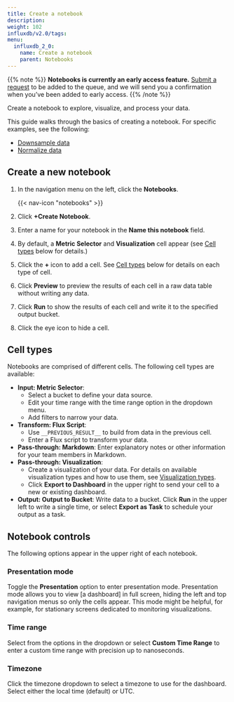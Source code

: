 ```yaml
---
title: Create a notebook
description:
weight: 102
influxdb/v2.0/tags:
menu:
  influxdb_2_0:
    name: Create a notebook
    parent: Notebooks
---
```

{{% note %}}
**Notebooks is currently an early access feature.**
[Submit a request](https://w2.influxdata.com/notebooks-early-access/ ) to be added to the queue, and we will send you a confirmation when you’ve been added to early access.
{{% /note %}}

Create a notebook to explore, visualize, and process your data.

This guide walks through the basics of creating a notebook. For specific examples, see the following:
  - [Downsample data](/influxdb/cloud/notebooks/downsample/)
  - [Normalize data](/influxdb/cloud/notebooks/normalize/)

## Create a new notebook
1. In the navigation menu on the left, click the **Notebooks**.

    {{< nav-icon "notebooks" >}}
2. Click **+Create Notebook**.
3. Enter a name for your notebook in the **Name this notebook** field.
4. By default, a **Metric Selector** and **Visualization** cell appear (see [Cell types](#cell-types) below for details.)
5. Click the **+** icon to add a cell. See [Cell types](#cell-types) below for details on each type of cell.
6. Click **Preview** to preview the results of each cell in a raw data table without writing any data.
7. Click **Run** to show the results of each cell and write it to the specified output bucket.
7. Click the eye icon to hide a cell.

## Cell types
Notebooks are comprised of different cells. The following cell types are available:
- **Input: Metric Selector**:
  - Select a bucket to define your data source.
  - Edit your time range with the time range option in the dropdown menu.
  - Add filters to narrow your data.
- **Transform: Flux Script**:
  - Use `__PREVIOUS_RESULT__` to build from data in the previous cell.
  - Enter a Flux script to transform your data.
- **Pass-through: Markdown**: Enter explanatory notes or other information for your team members in Markdown.
- **Pass-through: Visualization**:
  - Create a visualization of your data. For details on available visualization types and how to use them, see [Visualization types](/influxdb/cloud/visualize-data/visualization-types/).
  - Click **Export to Dashboard** in the upper right to send your cell to a new or existing dashboard.
- **Output: Output to Bucket**: Write data to a bucket. Click **Run** in the upper left to write a single time, or select **Export as Task** to schedule your output as a task.

## Notebook controls
The following options appear in the upper right of each notebook.

### Presentation mode
Toggle the **Presentation** option to enter presentation mode. Presentation mode allows you to view [a dashboard] in full screen, hiding the left and top navigation menus so only the cells appear. This mode might be helpful, for example, for stationary screens dedicated to monitoring visualizations.

### Time range
Select from the options in the dropdown or select **Custom Time Range** to enter a custom time range with precision up to nanoseconds.

### Timezone
Click the timezone dropdown to select a timezone to use for the dashboard. Select either the local time (default) or UTC.
